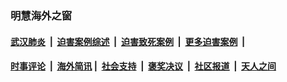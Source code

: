 
### 明慧海外之窗

####  [武汉肺炎](indexes/365.md?t=02222100) &nbsp;|&nbsp;  [迫害案例综述](indexes/328.md?t=02222100) &nbsp;|&nbsp; [迫害致死案例](indexes/277.md?t=02222100)  &nbsp;|&nbsp; [更多迫害案例](indexes/81.md?t=02222100)  &nbsp;|&nbsp; 
####  [时事评论](indexes/19.md?t=02222100) &nbsp;|&nbsp; [海外简讯](indexes/245.md?t=02222100)&nbsp;|&nbsp;  [社会支持](indexes/140.md?t=02222100) &nbsp;|&nbsp; [褒奖决议](indexes/282.md?t=02222100) &nbsp;|&nbsp; [社区报道](indexes/91.md?t=02222100)  &nbsp;|&nbsp; [天人之间](indexes/78.md?t=02222100) 

